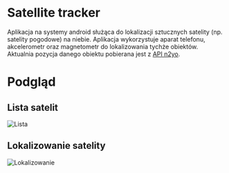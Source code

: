 # Satellite tracker
Aplikacja na systemy android służąca do lokalizacji sztucznych satelity (np. satelity pogodowe) na niebie. Aplikacja wykorzystuje aparat telefonu, akcelerometr oraz magnetometr do lokalizowania tychże obiektów. Aktualnia pozycja danego obiektu pobierana jest z [API n2yo](https://www.n2yo.com/api/).
# Podgląd
## Lista satelit
![Lista](https://github.com/Olewojt/Satellite_Tracker/tree/master/app/src/main/assets/preview1.jpg)
## Lokalizowanie satelity
![Lokalizowanie](https://github.com/Olewojt/Satellite_Tracker/tree/master/app/src/main/assets/preview2.jpg)
